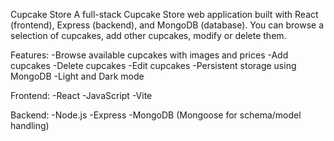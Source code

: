 Cupcake Store
A full-stack Cupcake Store web application built with React (frontend), Express (backend), and MongoDB (database). You can browse a selection of cupcakes, add other cupcakes, modify or delete them.

Features:
-Browse available cupcakes with images and prices
-Add cupcakes
-Delete cupcakes
-Edit cupcakes
-Persistent storage using MongoDB
-Light and Dark mode


Frontend:
-React
-JavaScript
-Vite

Backend:
-Node.js
-Express
-MongoDB (Mongoose for schema/model handling)
